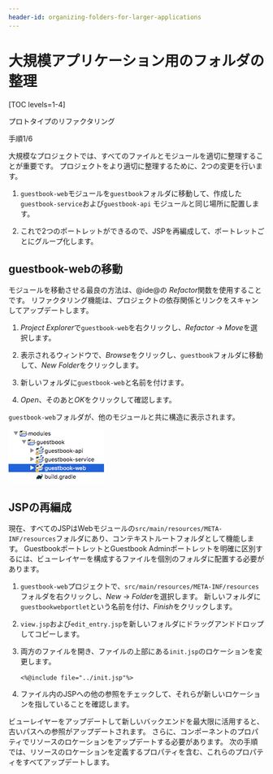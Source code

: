 ```yaml
---
header-id: organizing-folders-for-larger-applications
---
```


# 大規模アプリケーション用のフォルダの整理

[TOC levels=1-4]

<div class="learn-path-step row">
    <p id="stepTitle">プロトタイプのリファクタリング</p><p>手順1/6</p>
</div>

大規模なプロジェクトでは、すべてのファイルとモジュールを適切に整理することが重要です。 プロジェクトをより適切に整理するために、2つの変更を行います。

1.  `guestbook-web`モジュールを`guestbook`フォルダに移動して、作成した `guestbook-service`および`guestbook-api` モジュールと同じ場所に配置します。

2.  これで2つのポートレットができるので、JSPを再編成して、ポートレットごとにグループ化します。

## guestbook-webの移動

モジュールを移動させる最良の方法は、@ide@の *Refactor*関数を使用することです。 リファクタリング機能は、プロジェクトの依存関係とリンクをスキャンしてアップデートします。

1.  *Project Explorer*で`guestbook-web`を右クリックし、*Refactor* → *Move*を選択します。

2.  表示されるウィンドウで、*Browse*をクリックし、`guestbook`フォルダに移動して、*New Folder*をクリックします。

3.  新しいフォルダに`guestbook-web`と名前を付けます。

4.  *Open*、そのあと*OK*をクリックして確認します。

`guestbook-web`フォルダが、他のモジュールと共に構造に表示されます。

![図1：リファクタリング機能を使用して移動した後、すべてのモジュールは同じフォルダにあります。](../../../images/guestbook-refactor.png)

## JSPの再編成

現在、すべてのJSPはWebモジュールの`src/main/resources/META-INF/resources`フォルダにあり、コンテキストルートフォルダとして機能します。 GuestbookポートレットとGuestbook Adminポートレットを明確に区別するには、ビューレイヤーを構成するファイルを個別のフォルダに配置する必要があります。

1.  `guestbook-web`プロジェクトで、`src/main/resources/META-INF/resources`フォルダを右クリックし、*New* → *Folder*を選択します。 新しいフォルダに`guestbookwebportlet`という名前を付け、*Finish*をクリックします。

2.  `view.jsp`および`edit_entry.jsp`を新しいフォルダにドラッグアンドドロップしてコピーします。

3.  両方のファイルを開き、ファイルの上部にある`init.jsp`のロケーションを変更します。

    ``` 
    <%@include file="../init.jsp"%>        
    ```

4.  ファイル内のJSPへの他の参照をチェックして、それらが新しいロケーションを指していることを確認します。

ビューレイヤーをアップデートして新しいバックエンドを最大限に活用すると、古いパスへの参照がアップデートされます。 さらに、コンポーネントのプロパティでリソースのロケーションをアップデートする必要があります。 次の手順では、リソースのロケーションを定義するプロパティを含む、これらのプロパティをすべてアップデートします。
